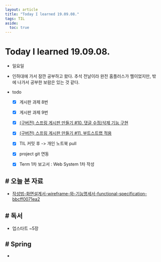 ```yaml
---
layout: article
title: "Today I learned 19.09.08."
tags: TIL
aside:
  toc: true
---
```


# Today I learned 19.09.08.
- 일요일

- 인하대에 가서 잠깐 공부하고 왔다. 추석 전날이라 완전 홈플러스가 헬이었지만, 밖에 나가서 공부한 보람은 있는 것 같다.

- todo

  - [x] 게시판 과제 8번
  - [x] 게시판 과제 9번
  - [x] [(구버전) 스프링 게시판 만들기 #10. 댓글 수정/삭제 기능 구현](https://kuzuro.blogspot.com/2018/04/10.html)
  - [x] [(구버전) 스프링 게시판 만들기 #11. 부트스트랩 적용](https://kuzuro.blogspot.com/2018/04/11.html)
  - [x] TIL 커밋 후 -> 개인 노트북 pull
  - [x] project git 연동
  - [x] Term 1차 보고서 : Web System 1차 작성
  
  


## # 오늘 본 자료

- [작성법-화면설계서-wireframe-와-기능명세서-functional-specification-bbcff0071ea2](https://medium.com/@mklab.co/작성법-화면설계서-wireframe-와-기능명세서-functional-specification-bbcff0071ea2)




## # 독서

- 업스타트 ~5장



## # Spring

- 
